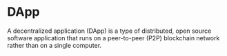 # DApp

A decentralized application (DApp) is a type of distributed, open source software application that runs on a peer-to-peer (P2P) blockchain network rather than on a single computer.

